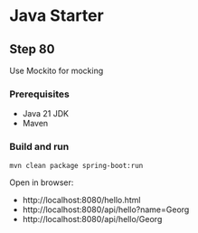 # Java Starter #

## Step 80

Use Mockito for mocking

### Prerequisites
- Java 21 JDK
- Maven

### Build and run

```shell
mvn clean package spring-boot:run
```

Open in browser:
- http://localhost:8080/hello.html
- http://localhost:8080/api/hello?name=Georg
- http://localhost:8080/api/hello/Georg
